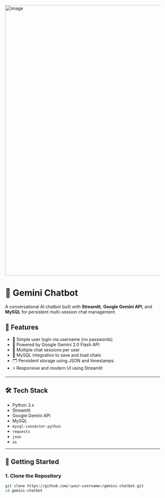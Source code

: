 <img width="1894" height="877" alt="image" src="https://github.com/user-attachments/assets/2077c65e-4e2f-414e-8e45-026407849348" />



# 💬 Gemini Chatbot

A conversational AI chatbot built with **Streamlit**, **Google Gemini API**, and **MySQL** for persistent multi-session chat management.

## 📌 Features

- 🔐 Simple user login via username (no passwords)
- 🧠 Powered by Google Gemini 2.0 Flash API
- 💬 Multiple chat sessions per user
- 💾 MySQL integration to save and load chats
- 🗂️ Persistent storage using JSON and timestamps
- ⚡ Responsive and modern UI using Streamlit

---

## 🛠️ Tech Stack

- Python 3.x
- Streamlit
- Google Gemini API
- MySQL
- `mysql-connector-python`
- `requests`
- `json`
- `os`

---

## 🚀 Getting Started

### 1. Clone the Repository

```bash
git clone https://github.com/<your-username>/gemini-chatbot.git
cd gemini-chatbot
